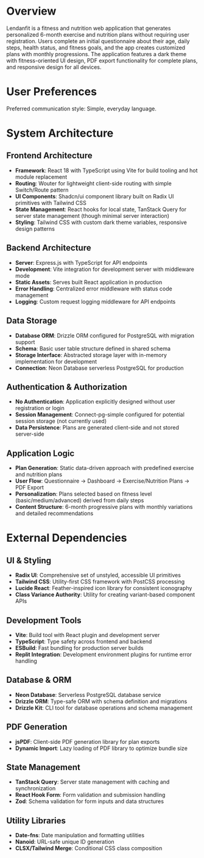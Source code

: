 # Overview

Lendanfit is a fitness and nutrition web application that generates personalized 6-month exercise and nutrition plans without requiring user registration. Users complete an initial questionnaire about their age, daily steps, health status, and fitness goals, and the app creates customized plans with monthly progressions. The application features a dark theme with fitness-oriented UI design, PDF export functionality for complete plans, and responsive design for all devices.

# User Preferences

Preferred communication style: Simple, everyday language.

# System Architecture

## Frontend Architecture
- **Framework**: React 18 with TypeScript using Vite for build tooling and hot module replacement
- **Routing**: Wouter for lightweight client-side routing with simple Switch/Route pattern
- **UI Components**: Shadcn/ui component library built on Radix UI primitives with Tailwind CSS
- **State Management**: React hooks for local state, TanStack Query for server state management (though minimal server interaction)
- **Styling**: Tailwind CSS with custom dark theme variables, responsive design patterns

## Backend Architecture
- **Server**: Express.js with TypeScript for API endpoints
- **Development**: Vite integration for development server with middleware mode
- **Static Assets**: Serves built React application in production
- **Error Handling**: Centralized error middleware with status code management
- **Logging**: Custom request logging middleware for API endpoints

## Data Storage
- **Database ORM**: Drizzle ORM configured for PostgreSQL with migration support
- **Schema**: Basic user table structure defined in shared schema
- **Storage Interface**: Abstracted storage layer with in-memory implementation for development
- **Connection**: Neon Database serverless PostgreSQL for production

## Authentication & Authorization
- **No Authentication**: Application explicitly designed without user registration or login
- **Session Management**: Connect-pg-simple configured for potential session storage (not currently used)
- **Data Persistence**: Plans are generated client-side and not stored server-side

## Application Logic
- **Plan Generation**: Static data-driven approach with predefined exercise and nutrition plans
- **User Flow**: Questionnaire → Dashboard → Exercise/Nutrition Plans → PDF Export
- **Personalization**: Plans selected based on fitness level (basic/medium/advanced) derived from daily steps
- **Content Structure**: 6-month progressive plans with monthly variations and detailed recommendations

# External Dependencies

## UI & Styling
- **Radix UI**: Comprehensive set of unstyled, accessible UI primitives
- **Tailwind CSS**: Utility-first CSS framework with PostCSS processing
- **Lucide React**: Feather-inspired icon library for consistent iconography
- **Class Variance Authority**: Utility for creating variant-based component APIs

## Development Tools
- **Vite**: Build tool with React plugin and development server
- **TypeScript**: Type safety across frontend and backend
- **ESBuild**: Fast bundling for production server builds
- **Replit Integration**: Development environment plugins for runtime error handling

## Database & ORM
- **Neon Database**: Serverless PostgreSQL database service
- **Drizzle ORM**: Type-safe ORM with schema definition and migrations
- **Drizzle Kit**: CLI tool for database operations and schema management

## PDF Generation
- **jsPDF**: Client-side PDF generation library for plan exports
- **Dynamic Import**: Lazy loading of PDF library to optimize bundle size

## State Management
- **TanStack Query**: Server state management with caching and synchronization
- **React Hook Form**: Form validation and submission handling
- **Zod**: Schema validation for form inputs and data structures

## Utility Libraries
- **Date-fns**: Date manipulation and formatting utilities
- **Nanoid**: URL-safe unique ID generation
- **CLSX/Tailwind Merge**: Conditional CSS class composition